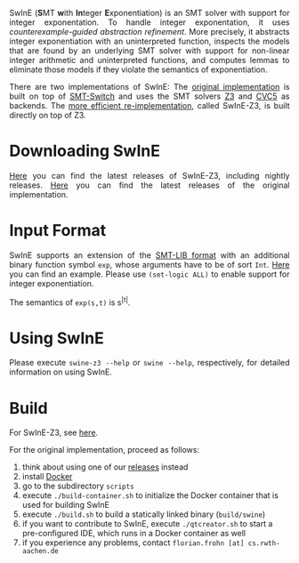 <head>
    <title>SwInE</title>
    <style>
        p {text-align: justify;}
    </style>
</head>

SwInE (**S**MT **w**ith **In**teger **E**xponentiation) is an SMT solver with support for integer exponentation.
To handle integer exponentation, it uses *counterexample-guided abstraction refinement*.
More precisely, it abstracts integer exponentiation with an uninterpreted function, inspects the models that are found by an underlying SMT solver with support for non-linear integer arithmetic and uninterpreted functions, and computes lemmas to eliminate those models if they violate the semantics of exponentiation.

There are two implementations of SwInE: The [original implementation](https://github.com/ffrohn/swine) is built on top of [SMT-Switch](https://github.com/stanford-centaur/smt-switch) and uses the SMT solvers [Z3](https://github.com/Z3Prover/z3/) and [CVC5](https://cvc5.github.io/) as backends.
The [more efficient re-implementation](https://github.com/ffrohn/swine-z3), called SwInE-Z3, is built directly on top of Z3.

# Downloading SwInE

[Here](https://github.com/ffrohn/swine-z3/releases) you can find the latest releases of SwInE-Z3, including nightly releases.
[Here](https://github.com/ffrohn/swine/releases) you can find the latest releases of the original implementation.

# Input Format

SwInE supports an extension of the [SMT-LIB format](https://smtlib.cs.uiowa.edu/) with an additional binary function symbol `exp`, whose arguments have to be of sort `Int`.
[Here](./leading.smt2) you can find an example.
Please use `(set-logic ALL)` to enable support for integer exponentiation.

The semantics of `exp(s,t)` is s<sup>|t|</sup>.

# Using SwInE

Please execute `swine-z3 --help` or `swine --help`, respectively, for detailed information on using SwInE.

# Build

For SwInE-Z3, see [here](https://github.com/ffrohn/swine-z3).

For the original implementation, proceed as follows:

1. think about using one of our [releases](https://github.com/ffrohn/swine/releases) instead
2. install [Docker](https://www.docker.com/)
3. go to the subdirectory `scripts`
4. execute `./build-container.sh` to initialize the Docker container that is used for building SwInE
5. execute `./build.sh` to build a statically linked binary (`build/swine`)
6. if you want to contribute to SwInE, execute `./qtcreator.sh` to start a pre-configured IDE, which runs in a Docker container as well
7. if you experience any problems, contact `florian.frohn [at] cs.rwth-aachen.de`

